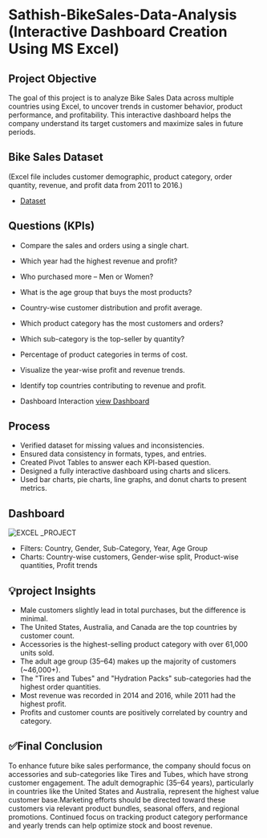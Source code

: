 # Sathish-BikeSales-Data-Analysis (Interactive Dashboard Creation Using MS Excel)
## Project Objective
The goal of this project is to analyze Bike Sales Data across multiple countries using Excel, to uncover trends in customer behavior, product performance, and profitability. This interactive dashboard helps the company understand its target customers and maximize sales in future periods.

## Bike Sales Dataset
(Excel file includes customer demographic, product category, order quantity, revenue, and profit data from 2011 to 2016.) 
- <a href="https://github.com/SathishRamachandran1975/Data-Analysis-Dashboard/blob/main/BIKE%20SALES%20EXCEL_PROJECT.xlsx">Dataset</a>

## Questions (KPIs)
- Compare the sales and orders using a single chart.
- Which year had the highest revenue and profit?
- Who purchased more – Men or Women?
- What is the age group that buys the most products?
- Country-wise customer distribution and profit average.
- Which product category has the most customers and orders?
- Which sub-category is the top-seller by quantity?
- Percentage of product categories in terms of cost.
- Visualize the year-wise profit and revenue trends.
- Identify top countries contributing to revenue and profit.

- Dashboard Interaction <a href="https://github.com/SathishRamachandran1975/Data-Analysis-Dashboard/blob/main/EXCEL%20_PROJECT.jpg">view Dashboard</a>

## Process
- Verified dataset for missing values and inconsistencies.
- Ensured data consistency in formats, types, and entries.
- Created Pivot Tables to answer each KPI-based question.
- Designed a fully interactive dashboard using charts and slicers.
- Used bar charts, pie charts, line graphs, and donut charts to present metrics.


## Dashboard
![EXCEL _PROJECT](https://github.com/user-attachments/assets/c0dda0b8-88c1-4491-beaa-557b2175733e)
- Filters: Country, Gender, Sub-Category, Year, Age Group
- Charts: Country-wise customers, Gender-wise split, Product-wise quantities, Profit trends

## 💡project Insights
- Male customers slightly lead in total purchases, but the difference is minimal.
- The United States, Australia, and Canada are the top countries by customer count.
- Accessories is the highest-selling product category with over 61,000 units sold.
- The adult age group (35–64) makes up the majority of customers (~46,000+).
- The "Tires and Tubes" and "Hydration Packs" sub-categories had the highest order quantities.
- Most revenue was recorded in 2014 and 2016, while 2011 had the highest profit.
- Profits and customer counts are positively correlated by country and category.

## ✅Final Conclusion
To enhance future bike sales performance, the company should focus on accessories and sub-categories like Tires and Tubes, which have strong 
customer engagement. The adult demographic (35–64 years), particularly in countries like the United States and Australia, represent the highest 
value customer base.Marketing efforts should be directed toward these customers via relevant product bundles, seasonal offers, and regional 
promotions. Continued focus on tracking product category performance and yearly trends can help optimize stock and boost revenue.


